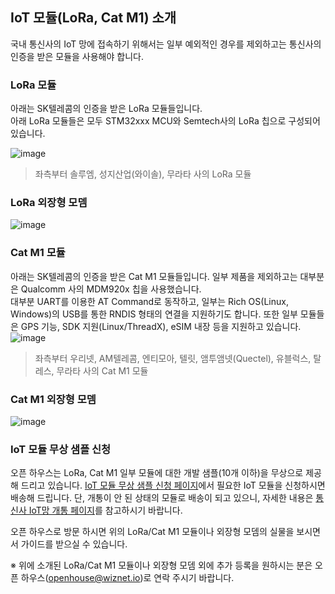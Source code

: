 ## IoT 모듈(LoRa, Cat M1) 소개
국내 통신사의 IoT 망에 접속하기 위해서는 일부 예외적인 경우를 제외하고는 통신사의 인증을 받은 모듈을 사용해야 합니다.

### LoRa 모듈
아래는 SK텔레콤의 인증을 받은 LoRa 모듈들입니다.  
아래 LoRa 모듈들은 모두 STM32xxx MCU와 Semtech사의 LoRa 칩으로 구성되어 있습니다.

![image](https://user-images.githubusercontent.com/2126804/126936132-a32e6b6c-22cc-400a-b451-699bdad01393.png)
> 좌측부터 솔루엠, 성지산업(와이솔), 무라타 사의 LoRa 모듈  

### LoRa 외장형 모뎀  
![image](https://user-images.githubusercontent.com/2126804/126936313-a2836799-d27f-4920-8574-c7895331f001.png)

### Cat M1 모듈
아래는 SK텔레콤의 인증을 받은 Cat M1 모듈들입니다. 일부 제품을 제외하고는 대부분은 Qualcomm 사의 MDM920x 칩을 사용했습니다.  
대부분 UART를 이용한 AT Command로 동작하고, 일부는 Rich OS(Linux, Windows)의 USB를 통한 RNDIS 형태의 연결을 지원하기도 합니다. 또한 일부 모듈들은 GPS 기능, SDK 지원(Linux/ThreadX), eSIM 내장 등을 지원하고 있습니다.    
![image](https://user-images.githubusercontent.com/2126804/126936988-3cd0a960-7a49-46c5-9e83-e420d7ef8ceb.png)
> 좌측부터 우리넷, AM텔레콤, 엔티모아, 텔릿, 앰투앰넷(Quectel), 유블럭스, 탈레스, 무라타 사의 Cat M1 모듈

### Cat M1 외장형 모뎀
![image](https://user-images.githubusercontent.com/2126804/126936942-516d3179-f478-4ffc-af3f-0fb115c346a4.png)

### IoT 모듈 무상 샘플 신청
오픈 하우스는 LoRa, Cat M1 일부 모듈에 대한 개발 샘플(10개 이하)을 무상으로 제공해 드리고 있습니다.
[IoT 모듈 무상 샘플 신청 페이지](https://forms.office.com/r/gK4Aa57fyA)에서 필요한 IoT 모듈을 신청하시면 배송해 드립니다.
단, 개통이 안 된 상태의 모듈로 배송이 되고 있으니, 자세한 내용은 [통신사 IoT망 개통 페이지](AttachNetwork.md)를 참고하시기 바랍니다.

오픈 하우스로 방문 하시면 위의 LoRa/Cat M1 모듈이나 외장형 모뎀의 실물을 보시면서 가이드를 받으실 수 있습니다.  

※ 위에 소개된 LoRa/Cat M1 모듈이나 외장형 모뎀 외에 추가 등록을 원하시는 분은 오픈 하우스(openhouse@wiznet.io)로 연락 주시기 바랍니다.
